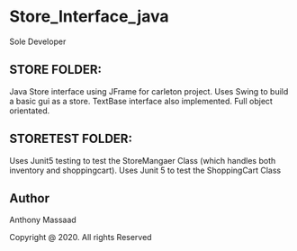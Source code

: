 # Store_Interface_java
Sole Developer

## STORE FOLDER:
Java Store interface using JFrame for carleton project. 
Uses Swing to build a basic gui as a store. 
TextBase interface also implemented. 
Full object orientated. 

## STORETEST FOLDER:
Uses Junit5 testing to test the StoreMangaer Class (which handles both inventory and shoppingcart). 
Uses Junit 5 to test the ShoppingCart Class


## Author

Anthony Massaad

Copyright @ 2020. All rights Reserved
